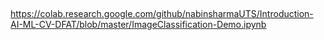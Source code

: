 ## 

https://colab.research.google.com/github/nabinsharmaUTS/Introduction-AI-ML-CV-DFAT/blob/master/ImageClassification-Demo.ipynb
